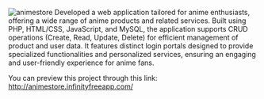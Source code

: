 
![animestore](https://github.com/user-attachments/assets/e55b3926-211d-44f2-9f47-9a9b6a265edb)
Developed a web application tailored for anime enthusiasts, offering a wide range of anime products and related services. Built using PHP, HTML/CSS, JavaScript, and MySQL, the application supports CRUD operations (Create, Read, Update, Delete) for efficient management of product and user data. It features distinct login portals designed to provide specialized functionalities and personalized services, ensuring an engaging and user-friendly experience for anime fans.

You can preview this project through this link:
http://animestore.infinityfreeapp.com/
